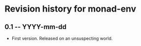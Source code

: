 # Revision history for monad-env

## 0.1 -- YYYY-mm-dd

* First version. Released on an unsuspecting world.
